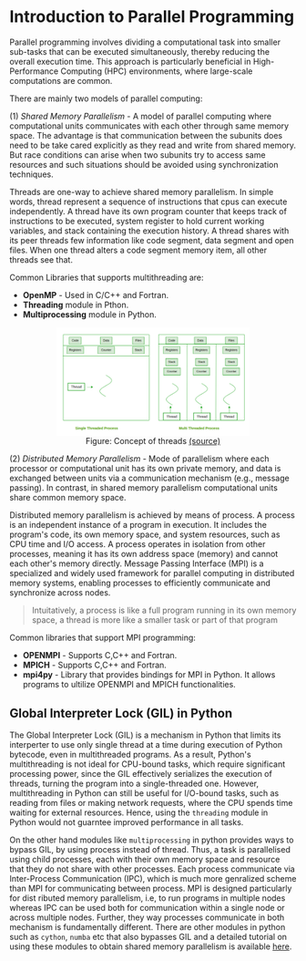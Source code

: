 # Introduction to Parallel Programming

Parallel programming involves dividing a computational task into smaller sub-tasks that can be executed simultaneously, thereby reducing the overall execution time. This approach is particularly beneficial in High-Performance Computing (HPC) environments, where large-scale computations are common.

There are mainly two models of parallel computing:

(1) *Shared Memory Parallelism* -
A model of parallel computing where computational units communicates with each other through same memory space. The advantage is that communication between the subunits does need to be take cared explicitly as they read and write from shared memory. But race conditions can arise when two subunits try to access same resources and such situations should be avoided using synchronization techniques. 

Threads are one-way to achieve shared memory parallelism. In simple words, thread represent a sequence of instructions that cpus can execute independently. A thread have its own program counter that keeps track of instructions to be executed, system register to hold current working variables, and stack containing the execution history. A thread shares with its peer threads few information like code segment, data segment and open files. When one thread alters a code segment memory item, all other threads see that.

Common Libraries that supports multithreading are: 
* **OpenMP** -  Used in C/C++ and Fortran.
* **Threading** module in Pthon.
*  **Multiprocessing** module in Python.
<figure style="display: flex; flex-direction: column; align-items: center;">
    <img src="./images/concept_of_threads.png"
         alt="slurm components" style="width:80%" >
    <figcaption>  Figure: Concept of threads
		<a href="https://www.geeksforgeeks.org/multithreading-python-set-1/" target="_blank"> (source) </a> 
</figcaption></figure>




(2) *Distributed Memory Parallelism* -  Mode of parallelism where each processor or computational unit has its own private memory, and data is exchanged between units via a communication mechanism (e.g., message passing). In contrast, in shared memory parallelism computational units share common memory space.

Distributed memory parallelism is achieved by means of process. A process is an independent instance of a program in execution. It includes the program's code, its own memory space, and system resources, such as CPU time and I/O access. A process operates in isolation from other processes, meaning it has its own address space (memory) and cannot each other's memory directly.  Message Passing Interface (MPI) is a specialized and widely used framework for parallel computing in distributed memory systems, enabling processes to efficiently communicate and synchronize across nodes.

> Intuitatively, a process is like a full program running in its own memory space, a thread is more like a smaller task or part of that program

Common libraries that support MPI programming:
* **OPENMPI** - Supports C,C++ and Fortran.
*  **MPICH** - Supports C,C++ and Fortran.
*  **mpi4py** - Library that provides bindings for MPI in Python. It allows programs to ultilize OPENMPI and MPICH functionalities.


## Global Interpreter Lock (GIL) in Python

The Global Interpreter Lock (GIL) is a mechanism in Python that limits its interperter to use only single thread at a time during execution of Python bytecode, even in multithreaded programs. As a result, Python's multithreading is not ideal for CPU-bound tasks, which require significant processing power, since the GIL effectively serializes the execution of threads, turning the program into a single-threaded one. However, multithreading in Python can still be useful for I/O-bound tasks, such as reading from files or making network requests, where the CPU spends time waiting for external resources. Hence, using the `threading` module in Python would not guarntee improved performance in all tasks.

On the other hand modules like `multiprocessing` in python provides ways to bypass GIL, by using process instead of thread. Thus, a task is parallelised using child processes, each with their own memory space and resource that they do not share with other processes. Each process communicate via Inter-Process Communication (IPC), which is much more genralized scheme than MPI for communicating between process. MPI is designed particularly for dist
ributed memory parallelism, i.e, to run programs in multiple nodes whereas IPC can be used both for communication within a single node or across multiple nodes. Further, they way processes communicate in both mechanism is fundamentally different. There are other modules in python such as `cython`, `numba` etc that also bypasses GIL and a detailed tutorial on using these modules to obtain shared memory parallelism is available [here](https://realpython.com/python-parallel-processing/#make-python-threads-run-in-parallel).
